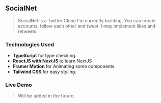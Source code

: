## SocialNet
> SocialNet is a Twitter Clone I'm currently building.
> You can create accounts, follow each other and tweet.
> I may implement likes and retweets.

### Technologies Used
- **TypeScript** for type checking.
- **ReactJS with NextJS** to learn NextJS 
- **Framer Motion** for Animating some components.
- **Tailwind CSS** for easy styling.

### Live Demo
> Will be added in the future.
